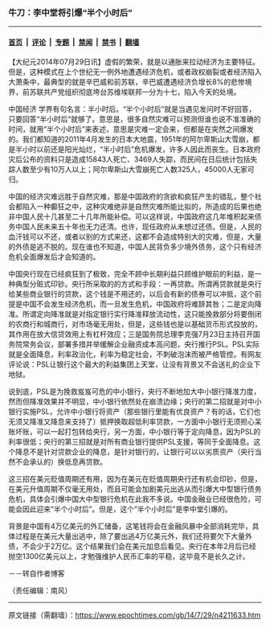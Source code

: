 ### 牛刀：李中堂将引爆“半个小时后”

---

#### [首页](../../../..?n4211633) &nbsp;|&nbsp; [评论](../../../../../epoch-comment?n4211633) &nbsp;|&nbsp; [专题](../../../../../epoch-special?n4211633) &nbsp;|&nbsp; [禁闻](../../../../../epoch-news?n4211633) &nbsp;|&nbsp; [禁书](../../../../../books?n4211633) &nbsp;|&nbsp; [翻墙](https://github.com/gfw-breaker/nogfw/blob/master/README.md?n4211633)


<div class="post_content" id="artbody" itemprop="articleBody">
 <!-- article content begin -->
 <p>
  【大纪元2014年07月29日讯】虚假的繁荣，就是以通胀来拉动经济为主要特征。但是，这种模式在上个世纪无一例外地遭遇经济危机，或者政权崩裂或者经济陷入大萧条中，最典型的就是辛巴威和前苏联，辛巴威遭遇经济负增长8%的悲惨境界，前苏联共产党组织彻底垮台苏维埃联邦一分为十七，陷入今天的处境。
 </p>
 <p>
  <ok href="https://www.epochtimes.com/gb/tag/%E4%B8%AD%E5%9B%BD%E7%BB%8F%E6%B5%8E.html">
   中国经济
  </ok>
  学界有句名言：半小时后。“半个小时后”就是当遇见发问时不好回答，只要回答“半小时后”就够了。意思是，很多自然灾难可以预测但谁也说不准准确的时间，就用“半个小时后”来表述，意思是灾难一定会来，但都是在突然之间爆发的。我们都知道的2011年4月发生的日本大地震，1951年的阿尔卑斯山大雪崩，都是半小时以前还是阳光灿烂，“半小时后”危机爆发，许多人因此而丧生。日本政府灾后公布的资料只是造成15843人死亡、3469人失踪，而民间在日后统计包括失踪人数至少有10万人以上；阿尔卑斯山大雪崩死亡人数325人，45000人无家可归。
 </p>
 <p>
  中国的经济灾难远胜于自然灾难，那是中国政府的贪欲和疯狂产生的错乱，整个社会都陷入一种癫狂之中，这种灾难绝非是自然灾难所能比拟的，所造成的后果也绝非中国人民十几甚至二十几年所能补偿。可以这样说，中国政府这几年堆积起来债务中国人民未来五十年也无力还清。也许，现任政府从未想过还债。但是，人民的血汗钱可以不还，或者以别的方式来还，这都不会造成特别大的灾难，但是，大量的外债是逃不脱的。现在谁也不知道，中国人民背负多少境外债务，这个只有经济危机全面爆发后才会知道的。
 </p>
 <p>
  中国央行现在已经疯狂到了极致，完全不顾中长期利益只顾维护眼前的利益，是一种典型分赃式印钞。央行所采取的的方式和手段：一再贷款。所谓再贷款就是央行给某些商业银行的贷款，这个钱是不用还的，以后会有新的债券可以冲抵，这个前提是中国不会发生经济危机，而一旦发生危机，中国政府将难辞其咎；二是定向降准。所谓定向降准就是对指定银行实行降准释放流动性，这只能挽救部分将要倒闭的农商行和城商行，对市场毫无用处，但是，这些钱也是以基础货币形式投放的，其作用在放大信贷效用上有杠杆效应；三是国务院总理李克强7月23日主持召开国务院常务会议，部署多措并举缓解企业融资成本高问题，央行推行PSL。PSL实际就是全面降息，利率政治化，利率为稳定社会，不刺破泡沫而被严格管控。有网友评论说：PSL让银行这个最大的利益集团上天堂，让没有背景又不会送礼的企业下地狱。
 </p>
 <p>
  说到底，PSL是为挽救岌岌可危的中小银行，央行不断地加大中小银行降准力度，然而但降准效果并不明显，中小银行依然处在崩溃边缘；央行的第二招就是对中小银行实施PSL，允许中小银行将资产（那些银行里能有优良资产？有的话，它们也无须又降准又降息来支持了）抵押换取超低利率贷款，一方面中小银行无须担心呆账坏账，可以一起打包转给央行，另一方面，中小银行等于定向降息，因为PSL的利率很低；央行的第三招就是对所有商业银行提供PSL支援，等同于全面降息。这个降息不是针对贷款企业的降息，是针对银行的，让银行可以以劣质资产（央行当然不会承认的）换低息再贷款。
 </p>
 <p>
  这三招在美元贬值周期还有用，因为在美元在贬值周期央行还有机会印钞，但是，在美元升值周期不仅毫无用处，而且可能会加剧美元出逃从而引爆大中型银行债务危机，具体会引爆中国大中型银行危机在此我不多说。中国金融业已经很危险，可能会因此迎来“半个小时后”。但是，这个“半个小时后”是李中堂引爆的。
 </p>
 <p>
  背景是中国有4万亿美元的外汇储备，这笔钱将会在金融风暴中全部消耗完毕，具体过程是在美元大量出逃中，除了要出逃4万亿美元外，我们还将要欠下大量外债，不会少于2万亿。这个结果我们会在美元加息后看见。央行在本年2月后已经抛空1300亿美元以上，才勉强维护人民币汇率的平稳，这毕竟不是长久之计。
 </p>
 <p>
  －－转自作者博客
 </p>
 <p>
  （责任编辑：南风）
 </p>
 <!-- article content end -->
 <div id="below_article_ad">
 </div>
</div>


---

原文链接（需翻墙）：https://www.epochtimes.com/gb/14/7/29/n4211633.htm